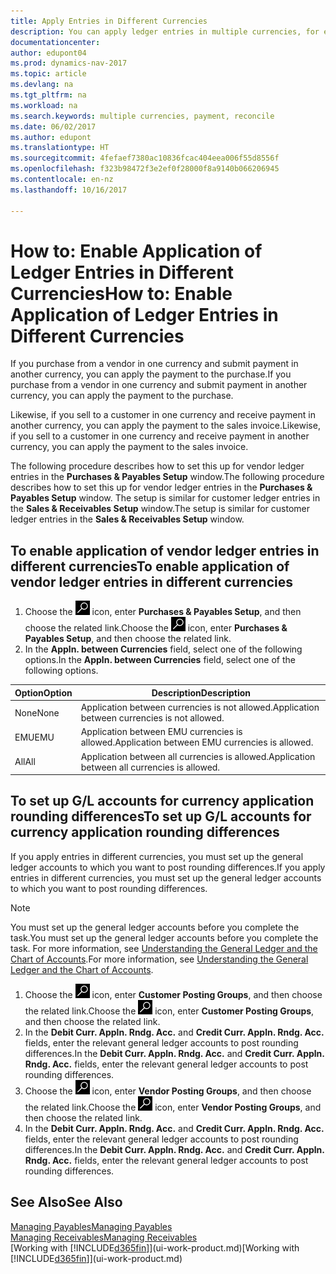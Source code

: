 ```yaml
---
title: Apply Entries in Different Currencies
description: You can apply ledger entries in multiple currencies, for example, if you sell in one currency and receive payment in another.
documentationcenter: 
author: edupont04
ms.prod: dynamics-nav-2017
ms.topic: article
ms.devlang: na
ms.tgt_pltfrm: na
ms.workload: na
ms.search.keywords: multiple currencies, payment, reconcile
ms.date: 06/02/2017
ms.author: edupont
ms.translationtype: HT
ms.sourcegitcommit: 4fefaef7380ac10836fcac404eea006f55d8556f
ms.openlocfilehash: f323b98472f3e2ef0f28000f8a9140b066206945
ms.contentlocale: en-nz
ms.lasthandoff: 10/16/2017

---
```

# <a name="how-to-enable-application-of-ledger-entries-in-different-currencies"></a><span data-ttu-id="906bb-103">How to: Enable Application of Ledger Entries in Different Currencies</span><span class="sxs-lookup"><span data-stu-id="906bb-103">How to: Enable Application of Ledger Entries in Different Currencies</span></span>
<span data-ttu-id="906bb-104">If you purchase from a vendor in one currency and submit payment in another currency, you can apply the payment to the purchase.</span><span class="sxs-lookup"><span data-stu-id="906bb-104">If you purchase from a vendor in one currency and submit payment in another currency, you can apply the payment to the purchase.</span></span>

<span data-ttu-id="906bb-105">Likewise, if you sell to a customer in one currency and receive payment in another currency, you can apply the payment to the sales invoice.</span><span class="sxs-lookup"><span data-stu-id="906bb-105">Likewise, if you sell to a customer in one currency and receive payment in another currency, you can apply the payment to the sales invoice.</span></span>

<span data-ttu-id="906bb-106">The following procedure describes how to set this up for vendor ledger entries in the **Purchases & Payables Setup** window.</span><span class="sxs-lookup"><span data-stu-id="906bb-106">The following procedure describes how to set this up for vendor ledger entries in the **Purchases & Payables Setup** window.</span></span> <span data-ttu-id="906bb-107">The setup is similar for customer ledger entries in the **Sales & Receivables Setup** window.</span><span class="sxs-lookup"><span data-stu-id="906bb-107">The setup is similar for customer ledger entries in the **Sales & Receivables Setup** window.</span></span>

## <a name="to-enable-application-of-vendor-ledger-entries-in-different-currencies"></a><span data-ttu-id="906bb-108">To enable application of vendor ledger entries in different currencies</span><span class="sxs-lookup"><span data-stu-id="906bb-108">To enable application of vendor ledger entries in different currencies</span></span>
1. <span data-ttu-id="906bb-109">Choose the ![Search for Page or Report](media/ui-search/search_small.png "Search for Page or Report icon") icon, enter **Purchases & Payables Setup**, and then choose the related link.</span><span class="sxs-lookup"><span data-stu-id="906bb-109">Choose the ![Search for Page or Report](media/ui-search/search_small.png "Search for Page or Report icon") icon, enter **Purchases & Payables Setup**, and then choose the related link.</span></span>
2. <span data-ttu-id="906bb-110">In the **Appln. between Currencies** field, select one of the following options.</span><span class="sxs-lookup"><span data-stu-id="906bb-110">In the **Appln. between Currencies** field, select one of the following options.</span></span>

| <span data-ttu-id="906bb-111">Option</span><span class="sxs-lookup"><span data-stu-id="906bb-111">Option</span></span> | <span data-ttu-id="906bb-112">Description</span><span class="sxs-lookup"><span data-stu-id="906bb-112">Description</span></span> |
| --- | --- |
| <span data-ttu-id="906bb-113">None</span><span class="sxs-lookup"><span data-stu-id="906bb-113">None</span></span> |<span data-ttu-id="906bb-114">Application between currencies is not allowed.</span><span class="sxs-lookup"><span data-stu-id="906bb-114">Application between currencies is not allowed.</span></span> |
| <span data-ttu-id="906bb-115">EMU</span><span class="sxs-lookup"><span data-stu-id="906bb-115">EMU</span></span> |<span data-ttu-id="906bb-116">Application between EMU currencies is allowed.</span><span class="sxs-lookup"><span data-stu-id="906bb-116">Application between EMU currencies is allowed.</span></span> |
| <span data-ttu-id="906bb-117">All</span><span class="sxs-lookup"><span data-stu-id="906bb-117">All</span></span> |<span data-ttu-id="906bb-118">Application between all currencies is allowed.</span><span class="sxs-lookup"><span data-stu-id="906bb-118">Application between all currencies is allowed.</span></span> |

## <a name="to-set-up-gl-accounts-for-currency-application-rounding-differences"></a><span data-ttu-id="906bb-119">To set up G/L accounts for currency application rounding differences</span><span class="sxs-lookup"><span data-stu-id="906bb-119">To set up G/L accounts for currency application rounding differences</span></span>  
<span data-ttu-id="906bb-120">If you apply entries in different currencies, you must set up the general ledger accounts to which you want to post rounding differences.</span><span class="sxs-lookup"><span data-stu-id="906bb-120">If you apply entries in different currencies, you must set up the general ledger accounts to which you want to post rounding differences.</span></span>  

> [!NOTE]  
>  <span data-ttu-id="906bb-121">You must set up the general ledger accounts before you complete the task.</span><span class="sxs-lookup"><span data-stu-id="906bb-121">You must set up the general ledger accounts before you complete the task.</span></span> <span data-ttu-id="906bb-122">For more information, see [Understanding the General Ledger and the Chart of Accounts](finance-general-ledger.md).</span><span class="sxs-lookup"><span data-stu-id="906bb-122">For more information, see [Understanding the General Ledger and the Chart of Accounts](finance-general-ledger.md).</span></span>

1. <span data-ttu-id="906bb-123">Choose the ![Search for Page or Report](media/ui-search/search_small.png "Search for Page or Report icon") icon, enter **Customer Posting Groups**, and then choose the related link.</span><span class="sxs-lookup"><span data-stu-id="906bb-123">Choose the ![Search for Page or Report](media/ui-search/search_small.png "Search for Page or Report icon") icon, enter **Customer Posting Groups**, and then choose the related link.</span></span>  
2. <span data-ttu-id="906bb-124">In the **Debit Curr. Appln. Rndg. Acc.** and **Credit Curr. Appln. Rndg. Acc.** fields, enter the relevant general ledger accounts to post rounding differences.</span><span class="sxs-lookup"><span data-stu-id="906bb-124">In the **Debit Curr. Appln. Rndg. Acc.** and **Credit Curr. Appln. Rndg. Acc.** fields, enter the relevant general ledger accounts to post rounding differences.</span></span>  
3. <span data-ttu-id="906bb-125">Choose the ![Search for Page or Report](media/ui-search/search_small.png "Search for Page or Report icon") icon, enter **Vendor Posting Groups**, and then choose the related link.</span><span class="sxs-lookup"><span data-stu-id="906bb-125">Choose the ![Search for Page or Report](media/ui-search/search_small.png "Search for Page or Report icon") icon, enter **Vendor Posting Groups**, and then choose the related link.</span></span>  
4. <span data-ttu-id="906bb-126">In the **Debit Curr. Appln. Rndg. Acc.** and **Credit Curr. Appln. Rndg. Acc.** fields, enter the relevant general ledger accounts to post rounding differences.</span><span class="sxs-lookup"><span data-stu-id="906bb-126">In the **Debit Curr. Appln. Rndg. Acc.** and **Credit Curr. Appln. Rndg. Acc.** fields, enter the relevant general ledger accounts to post rounding differences.</span></span>  

## <a name="see-also"></a><span data-ttu-id="906bb-127">See Also</span><span class="sxs-lookup"><span data-stu-id="906bb-127">See Also</span></span>
[<span data-ttu-id="906bb-128">Managing Payables</span><span class="sxs-lookup"><span data-stu-id="906bb-128">Managing Payables</span></span>](payables-manage-payables.md)  
[<span data-ttu-id="906bb-129">Managing Receivables</span><span class="sxs-lookup"><span data-stu-id="906bb-129">Managing Receivables</span></span>](receivables-manage-receivables.md)  
<span data-ttu-id="906bb-130">[Working with [!INCLUDE[d365fin](includes/d365fin_md.md)]](ui-work-product.md)</span><span class="sxs-lookup"><span data-stu-id="906bb-130">[Working with [!INCLUDE[d365fin](includes/d365fin_md.md)]](ui-work-product.md)</span></span>

